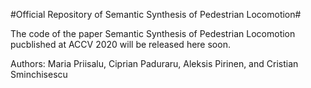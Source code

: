 #Official Repository of Semantic Synthesis of Pedestrian Locomotion#

The code of the paper Semantic Synthesis of Pedestrian Locomotion pucblished at ACCV 2020 will be released here soon.

Authors: Maria Priisalu, Ciprian Paduraru, Aleksis Pirinen, and Cristian Sminchisescu


